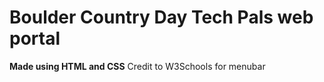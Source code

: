 # Boulder Country Day Tech Pals web portal
**Made using HTML and CSS**
Credit to W3Schools for menubar
